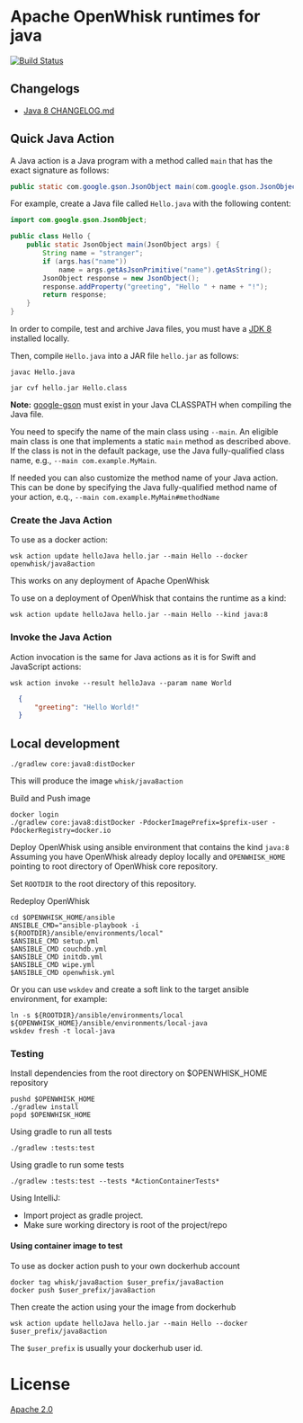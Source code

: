 <!--
#
# Licensed to the Apache Software Foundation (ASF) under one or more
# contributor license agreements.  See the NOTICE file distributed with
# this work for additional information regarding copyright ownership.
# The ASF licenses this file to You under the Apache License, Version 2.0
# (the "License"); you may not use this file except in compliance with
# the License.  You may obtain a copy of the License at
#
#     http://www.apache.org/licenses/LICENSE-2.0
#
# Unless required by applicable law or agreed to in writing, software
# distributed under the License is distributed on an "AS IS" BASIS,
# WITHOUT WARRANTIES OR CONDITIONS OF ANY KIND, either express or implied.
# See the License for the specific language governing permissions and
# limitations under the License.
#
-->

# Apache OpenWhisk runtimes for java

[![Build Status](https://travis-ci.org/apache/openwhisk-runtime-java.svg?branch=master)](https://travis-ci.org/apache/openwhisk-runtime-java)

## Changelogs
- [Java 8 CHANGELOG.md](core/java8/CHANGELOG.md)


## Quick Java Action
A Java action is a Java program with a method called `main` that has the exact signature as follows:
```java
public static com.google.gson.JsonObject main(com.google.gson.JsonObject);
```

For example, create a Java file called `Hello.java` with the following content:

```java
import com.google.gson.JsonObject;

public class Hello {
    public static JsonObject main(JsonObject args) {
        String name = "stranger";
        if (args.has("name"))
            name = args.getAsJsonPrimitive("name").getAsString();
        JsonObject response = new JsonObject();
        response.addProperty("greeting", "Hello " + name + "!");
        return response;
    }
}
```
In order to compile, test and archive Java files, you must have a [JDK 8](http://openjdk.java.net/install/) installed locally.

Then, compile `Hello.java` into a JAR file `hello.jar` as follows:
```
javac Hello.java
```
```
jar cvf hello.jar Hello.class
```

**Note:** [google-gson](https://github.com/google/gson) must exist in your Java CLASSPATH when compiling the Java file.

You need to specify the name of the main class using `--main`. An eligible main
class is one that implements a static `main` method as described above. If the
class is not in the default package, use the Java fully-qualified class name,
e.g., `--main com.example.MyMain`.

If needed you can also customize the method name of your Java action. This
can be done by specifying the Java fully-qualified method name of your action,
e.q., `--main com.example.MyMain#methodName`

### Create the Java Action
To use as a docker action:
```
wsk action update helloJava hello.jar --main Hello --docker openwhisk/java8action
```
This works on any deployment of Apache OpenWhisk

To use on a deployment of OpenWhisk that contains the runtime as a kind:
```
wsk action update helloJava hello.jar --main Hello --kind java:8
```

### Invoke the Java Action
Action invocation is the same for Java actions as it is for Swift and JavaScript actions:

```
wsk action invoke --result helloJava --param name World
```

```json
  {
      "greeting": "Hello World!"
  }
```

## Local development
```
./gradlew core:java8:distDocker
```
This will produce the image `whisk/java8action`

Build and Push image
```
docker login
./gradlew core:java8:distDocker -PdockerImagePrefix=$prefix-user -PdockerRegistry=docker.io
```

Deploy OpenWhisk using ansible environment that contains the kind `java:8`
Assuming you have OpenWhisk already deploy locally and `OPENWHISK_HOME` pointing to root directory of OpenWhisk core repository.

Set `ROOTDIR` to the root directory of this repository.

Redeploy OpenWhisk
```
cd $OPENWHISK_HOME/ansible
ANSIBLE_CMD="ansible-playbook -i ${ROOTDIR}/ansible/environments/local"
$ANSIBLE_CMD setup.yml
$ANSIBLE_CMD couchdb.yml
$ANSIBLE_CMD initdb.yml
$ANSIBLE_CMD wipe.yml
$ANSIBLE_CMD openwhisk.yml
```

Or you can use `wskdev` and create a soft link to the target ansible environment, for example:
```
ln -s ${ROOTDIR}/ansible/environments/local ${OPENWHISK_HOME}/ansible/environments/local-java
wskdev fresh -t local-java
```

### Testing
Install dependencies from the root directory on $OPENWHISK_HOME repository
```
pushd $OPENWHISK_HOME
./gradlew install
popd $OPENWHISK_HOME
```

Using gradle to run all tests
```
./gradlew :tests:test
```
Using gradle to run some tests
```
./gradlew :tests:test --tests *ActionContainerTests*
```
Using IntelliJ:
- Import project as gradle project.
- Make sure working directory is root of the project/repo

#### Using container image to test
To use as docker action push to your own dockerhub account
```
docker tag whisk/java8action $user_prefix/java8action
docker push $user_prefix/java8action
```
Then create the action using your the image from dockerhub
```
wsk action update helloJava hello.jar --main Hello --docker $user_prefix/java8action
```
The `$user_prefix` is usually your dockerhub user id.



# License
[Apache 2.0](LICENSE.txt)
